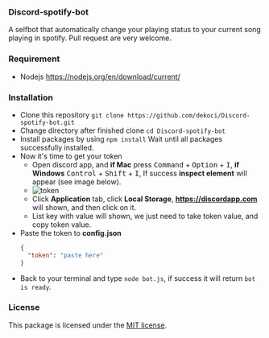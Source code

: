 ### Discord-spotify-bot
A selfbot that automatically change your playing status to your current song playing in spotify. Pull request are very welcome.

### Requirement
* Nodejs https://nodejs.org/en/download/current/
  
### Installation
  * Clone this repository ```git clone https://github.com/dekoci/Discord-spotify-bot.git```
  * Change directory after finished clone ```cd Discord-spotify-bot```
  * Install packages by using ```npm install``` Wait until all packages successfully installed.
  * Now it's time to get your token
    * Open discord app, and **if Mac** press <kbd>Command</kbd> + <kbd>Option</kbd> + <kbd>I</kbd>, **if Windows** <kbd>Control</kbd> + <kbd>Shift</kbd> + <kbd>I</kbd>, If success **inspect element** will appear (see image below).
    * ![token](https://user-images.githubusercontent.com/6217199/31170314-ce322d88-a925-11e7-8b04-e818c86a592f.png)
    * Click **Application** tab, click **Local Storage**, **https://discordapp.com** will shown, and then click on it.
    * List key with value will shown, we just need to take token value, and copy token value.
  * Paste the token to **config.json**
    ```json
    {
      "token": "paste here"
    }
    ```
  * Back to your terminal and type ```node bot.js```, if success it will return ```bot is ready```.


### License

This package is licensed under the [MIT license](https://github.com/backup-manager/laravel/blob/master/LICENSE).
